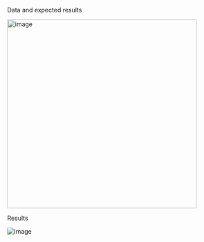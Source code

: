 Data and expected results

<img width="438" alt="image" src="https://github.com/bladimir-alvarez-globant/Triangle/assets/74327402/4f2ce957-c619-46af-9b32-7c36bb094323">

Results

![image](https://github.com/bladimir-alvarez-globant/Triangle/assets/74327402/2fb538fa-7cc7-47a0-917b-0bc49fa70897)

